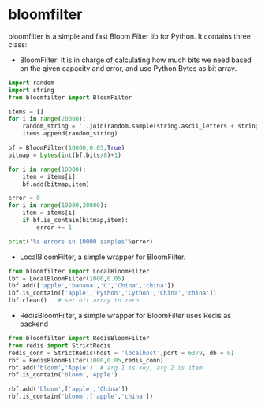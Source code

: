 # bloomfilter
bloomfilter is a simple and fast Bloom Filter lib for Python. It contains three class:
- BloomFilter: it is in charge of calculating how much bits we need based on the given capacity and error,
  and use Python Bytes as bit array. 
```python
import random
import string
from bloomfilter import BloomFilter

items = []
for i in range(20000):
    random_string = ''.join(random.sample(string.ascii_letters + string.digits, 5))
    items.append(random_string)

bf = BloomFilter(10000,0.05,True)
bitmap = bytes(int(bf.bits/8)+1)

for i in range(10000):
    item = items[i]
    bf.add(bitmap,item)

error = 0
for i in range(10000,20000):
    item = items[i]
    if bf.is_contain(bitmap,item):
        error += 1

print('%s errors in 10000 samples'%error)
```
- LocalBloomFilter, a simple wrapper for BloomFilter.
```python
from bloomfilter import LocalBloomFilter
lbf = LocalBloomFilter(1000,0.05)
lbf.add(['apple','banana','C','China','china'])
lbf.is_contain(['apple','Python','Cython','China','china'])
lbf.clean()   # set bit array to zero
```
- RedisBloomFilter, a simple wrapper for BloomFilter uses Redis as backend
```python
from bloomfilter import RedisBloomFilter
from redis import StrictRedis
redis_conn = StrictRedis(host = 'localhost',port = 6379, db = 0)
rbf = RedisBloomFilter(1000,0.05,redis_conn)
rbf.add('bloom','Apple')  # arg 1 is key, arg 2 is item
rbf.is_contain('bloom','Apple')

rbf.add('bloom',['apple','China'])
rbf.is_contain('bloom',['apple','china'])
```

